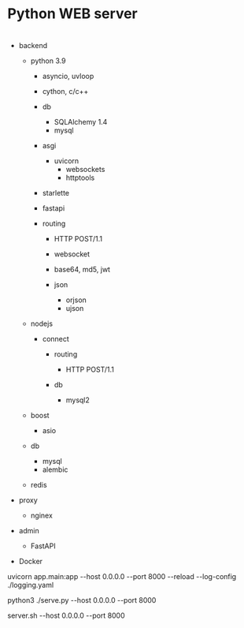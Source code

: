#
# Python WEB server
#

- backend
  - python 3.9
    
    - asyncio, uvloop
    - cython, c/c++

    - db
      - SQLAlchemy 1.4
      - mysql

    - asgi
      - uvicorn
        - websockets
        - httptools

    - starlette
    - fastapi

    - routing
      - HTTP POST/1.1
      - websocket
      
      - base64, md5, jwt
      - json
        - orjson
        - ujson

  - nodejs
    - connect
      - routing
        - HTTP POST/1.1

      - db
        - mysql2

  - boost
    - asio

  - db
    - mysql
    - alembic

  - redis

- proxy
  - nginex

- admin
  - FastAPI
  
- Docker


uvicorn app.main:app --host 0.0.0.0 --port 8000 --reload --log-config ./logging.yaml

python3 ./serve.py --host 0.0.0.0 --port 8000

server.sh --host 0.0.0.0 --port 8000


